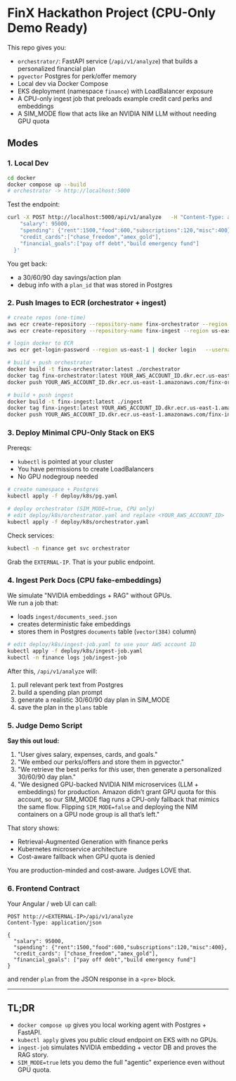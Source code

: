 # FinX Hackathon Project (CPU-Only Demo Ready)

This repo gives you:
- `orchestrator/`: FastAPI service (`/api/v1/analyze`) that builds a personalized financial plan
- `pgvector` Postgres for perk/offer memory
- Local dev via Docker Compose
- EKS deployment (namespace `finance`) with LoadBalancer exposure
- A CPU-only ingest job that preloads example credit card perks and embeddings
- A SIM_MODE flow that acts like an NVIDIA NIM LLM without needing GPU quota

## Modes

### 1. Local Dev
```bash
cd docker
docker compose up --build
# orchestrator -> http://localhost:5000
```

Test the endpoint:
```bash
curl -X POST http://localhost:5000/api/v1/analyze   -H "Content-Type: application/json"   -d '{
    "salary": 95000,
    "spending": {"rent":1500,"food":600,"subscriptions":120,"misc":400},
    "credit_cards":["chase_freedom","amex_gold"],
    "financial_goals":["pay off debt","build emergency fund"]
  }'
```

You get back:
- a 30/60/90 day savings/action plan
- debug info with a `plan_id` that was stored in Postgres

### 2. Push Images to ECR (orchestrator + ingest)

```bash
# create repos (one-time)
aws ecr create-repository --repository-name finx-orchestrator --region us-east-1
aws ecr create-repository --repository-name finx-ingest --region us-east-1

# login docker to ECR
aws ecr get-login-password --region us-east-1 | docker login   --username AWS   --password-stdin YOUR_AWS_ACCOUNT_ID.dkr.ecr.us-east-1.amazonaws.com

# build + push orchestrator
docker build -t finx-orchestrator:latest ./orchestrator
docker tag finx-orchestrator:latest YOUR_AWS_ACCOUNT_ID.dkr.ecr.us-east-1.amazonaws.com/finx-orchestrator:latest
docker push YOUR_AWS_ACCOUNT_ID.dkr.ecr.us-east-1.amazonaws.com/finx-orchestrator:latest

# build + push ingest
docker build -t finx-ingest:latest ./ingest
docker tag finx-ingest:latest YOUR_AWS_ACCOUNT_ID.dkr.ecr.us-east-1.amazonaws.com/finx-ingest:latest
docker push YOUR_AWS_ACCOUNT_ID.dkr.ecr.us-east-1.amazonaws.com/finx-ingest:latest
```

### 3. Deploy Minimal CPU-Only Stack on EKS

Prereqs:
- `kubectl` is pointed at your cluster
- You have permissions to create LoadBalancers
- No GPU nodegroup needed

```bash
# create namespace + Postgres
kubectl apply -f deploy/k8s/pg.yaml

# deploy orchestrator (SIM_MODE=true, CPU only)
# edit deploy/k8s/orchestrator.yaml and replace <YOUR_AWS_ACCOUNT_ID>
kubectl apply -f deploy/k8s/orchestrator.yaml
```

Check services:
```bash
kubectl -n finance get svc orchestrator
```
Grab the `EXTERNAL-IP`. That is your public endpoint.

### 4. Ingest Perk Docs (CPU fake-embeddings)

We simulate "NVIDIA embeddings + RAG" without GPUs.  
We run a job that:
- loads `ingest/documents_seed.json`
- creates deterministic fake embeddings
- stores them in Postgres `documents` table (`vector(384)` column)

```bash
# edit deploy/k8s/ingest-job.yaml to use your AWS account ID
kubectl apply -f deploy/k8s/ingest-job.yaml
kubectl -n finance logs job/ingest-job
```

After this, `/api/v1/analyze` will:
1. pull relevant perk text from Postgres
2. build a spending plan prompt
3. generate a realistic 30/60/90 day plan in SIM_MODE
4. save the plan in the `plans` table

### 5. Judge Demo Script

**Say this out loud:**
1. "User gives salary, expenses, cards, and goals."
2. "We embed our perks/offers and store them in pgvector."
3. "We retrieve the best perks for *this* user, then generate a personalized 30/60/90 day plan."
4. "We designed GPU-backed NVIDIA NIM microservices (LLM + embeddings) for production. Amazon didn’t grant GPU quota for this account, so our SIM_MODE flag runs a CPU-only fallback that mimics the same flow. Flipping `SIM_MODE=false` and deploying the NIM containers on a GPU node group is all that’s left."

That story shows:
- Retrieval-Augmented Generation with finance perks
- Kubernetes microservice architecture
- Cost-aware fallback when GPU quota is denied

You are production-minded and cost-aware. Judges LOVE that.

### 6. Frontend Contract

Your Angular / web UI can call:

```text
POST http://<EXTERNAL-IP>/api/v1/analyze
Content-Type: application/json

{
  "salary": 95000,
  "spending": {"rent":1500,"food":600,"subscriptions":120,"misc":400},
  "credit_cards": ["chase_freedom","amex_gold"],
  "financial_goals": ["pay off debt","build emergency fund"]
}
```

and render `plan` from the JSON response in a `<pre>` block.

---

## TL;DR

- `docker compose up` gives you local working agent with Postgres + FastAPI.
- `kubectl apply` gives you public cloud endpoint on EKS with no GPUs.
- `ingest-job` simulates NVIDIA embedding + vector DB and proves the RAG story.
- `SIM_MODE=true` lets you demo the full "agentic" experience even without GPU quota.